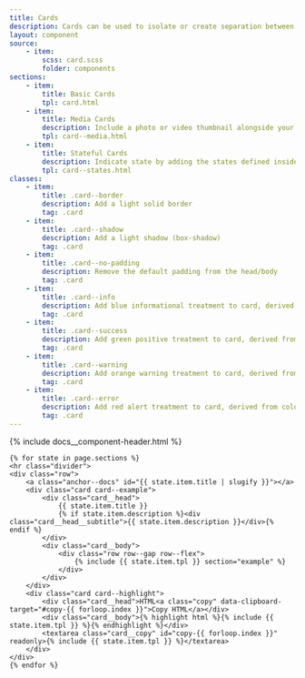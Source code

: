 ```yaml
---
title: Cards
description: Cards can be used to isolate or create separation between content.  You may indicate state or include media (think photos or videos) in your cards.  They occupy 100% the width of their container by default.  In our examples, we wrap the cards with our grid construct to constrain the width.
layout: component
source:
    - item:
        scss: card.scss
        folder: components
sections:
    - item:
        title: Basic Cards
        tpl: card.html
    - item:
        title: Media Cards
        description: Include a photo or video thumbnail alongside your card content
        tpl: card--media.html
    - item:
        title: Stateful Cards
        description: Indicate state by adding the states defined inside <code>_colors.scss</code>
        tpl: card--states.html
classes:
    - item:
        title: .card--border
        description: Add a light solid border
        tag: .card
    - item:
        title: .card--shadow
        description: Add a light shadow (box-shadow)
        tag: .card
    - item:
        title: .card--no-padding
        description: Remove the default padding from the head/body
        tag: .card
    - item:
        title: .card--info
        description: Add blue informational treatment to card, derived from color mappings in <code>_colors.scss</code>
        tag: .card
    - item:
        title: .card--success
        description: Add green positive treatment to card, derived from color mappings in <code>_colors.scss</code>
        tag: .card
    - item:
        title: .card--warning
        description: Add orange warning treatment to card, derived from color mappings in <code>_colors.scss</code>
        tag: .card
    - item:
        title: .card--error
        description: Add red alert treatment to card, derived from color mappings in <code>_colors.scss</code>
        tag: .card
---
```

<div class="container content">
    {% include docs__component-header.html %}
    
    {% for state in page.sections %}
    <hr class="divider">
    <div class="row">
        <a class="anchor--docs" id="{{ state.item.title | slugify }}"></a>
        <div class="card card--example">
            <div class="card__head">
                {{ state.item.title }}
                {% if state.item.description %}<div class="card__head__subtitle">{{ state.item.description }}</div>{% endif %}
            </div>
            <div class="card__body">
                <div class="row row--gap row--flex">
                    {% include {{ state.item.tpl }} section="example" %}
                </div>
            </div>
        </div>
        <div class="card card--highlight">
            <div class="card__head">HTML<a class="copy" data-clipboard-target="#copy-{{ forloop.index }}">Copy HTML</a></div>
            <div class="card__body">{% highlight html %}{% include {{ state.item.tpl }} %}{% endhighlight %}</div>
            <textarea class="card__copy" id="copy-{{ forloop.index }}" readonly>{% include {{ state.item.tpl }} %}</textarea>
        </div>
    </div>
    {% endfor %}
</div>